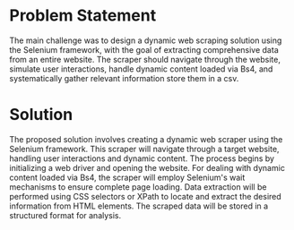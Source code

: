 # Problem Statement
The main challenge was to design a dynamic web scraping solution using the Selenium framework, with the goal of extracting comprehensive data from an entire website. The scraper should navigate through the website, simulate user interactions, handle dynamic content loaded via Bs4, and systematically gather relevant information store them in a csv.
# Solution
The proposed solution involves creating a dynamic web scraper using the Selenium framework. This scraper will navigate through a target website, handling user interactions and dynamic content. The process begins by initializing a web driver and opening the website. For dealing with dynamic content loaded via Bs4, the scraper will employ Selenium's wait mechanisms to ensure complete page loading. Data extraction will be performed using CSS selectors or XPath to locate and extract the desired information from HTML elements. The scraped data will be stored in a structured format for analysis.
